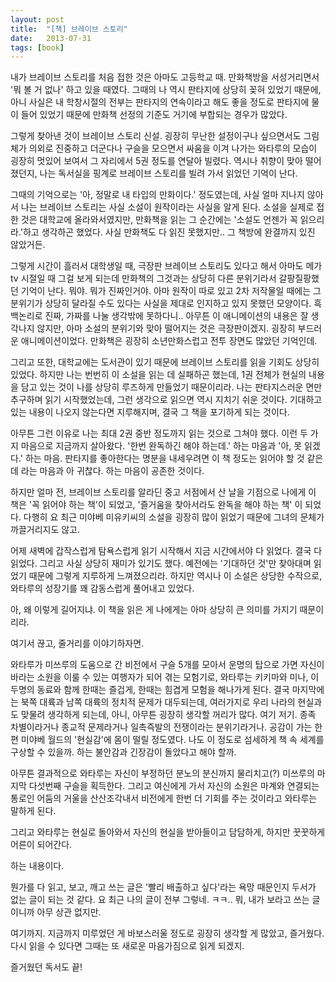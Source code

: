 ```yaml
---
layout: post
title:  "[책] 브레이브 스토리"
date:   2013-07-31
tags: [book]
---
```


내가 브레이브 스토리를 처음 접한 것은 아마도 고등학교 때. 만화책방을 서성거리면서 '뭐 볼 거 없나' 하고 있을 때였다. 그때의 나 역시 판타지에 상당히 꽂혀 있었기 때문에, 아니 사실은 내 학창시절의 전부는 판타지의 연속이라고 해도 좋을 정도로 판타지에 물이 들어 있었기 때문에 만화책 선정의 기준도 거기에 부합되는 경우가 많았다. 

  그렇게 찾아낸 것이 브레이브 스토리 신설. 굉장히 무난한 설정이구나 싶으면서도 그림체가 의외로 진중하고 더군다나 구슬을 모으면서 싸움을 이겨 나가는 와타루의 모습이 굉장히 멋있어 보여서 그 자리에서 5권 정도를 연달아 빌렸다. 역시나 취향이 맞아 떨어졌던지, 나는 독서실을 핑계로 브레이브 스토리를 빌려 가서 읽었던 기억이 난다. 

  그때의 기억으로는 '아, 정말로 내 타입의 만화이다.' 정도였는데, 사실 얼마 지나지 않아서 나는 브레이브 스토리는 사실 소설이 원작이라는 사실을 알게 된다. 소설을 실제로 접한 것은 대학교에 올라와서였지만, 만화책을 읽는 그 순간에는 '소설도 언젠가 꼭 읽으리라.'하고 생각하곤 했었다. 사실 만화책도 다 읽진 못했지만.. 그 책방에 완결까지 있진 않았거든. 

  그렇게 시간이 흘러서 대학생일 때, 극장판 브레이브 스토리도 있다고 해서 아마도 메가tv 시절일 때 그걸 보게 되는데 만화책의 그것과는 상당히 다른 분위기라서 갈팡질팡했던 기억이 난다. 뭐야. 뭐가 진짜인거야. 아마 원작이 따로 있고 2차 저작물일 때에는 그 분위기가 상당히 달라질 수도 있다는 사실을 제대로 인지하고 있지 못했던 모양이다. 흑백논리로 진짜, 가짜를 나눌 생각밖에 못하다니.. 아무튼 이 애니메이션의 내용은 잘 생각나지 않지만, 아마 소설의 분위기와 맞아 떨어지는 것은 극장판이겠지. 굉장히 부드러운 애니메이션이었다. 만화책은 굉장히 소년만화스럽고 전투 장면도 많았던 기억인데. 

  그리고 또한, 대학교에는 도서관이 있기 때문에 브레이브 스토리를 읽을 기회도 상당히 있었다. 하지만 나는 번번히 이 소설을 읽는 데 실패하곤 했는데, 1권 전체가 현실의 내용을 담고 있는 것이 나를 상당히 루즈하게 만들었기 때문이리라. 나는 판타지스러운 면만 추구하며 읽기 시작했었는데, 그런 생각으로 읽으면 역시 지치기 쉬운 것이다. 기대하고 있는 내용이 나오지 않는다면 지루해지며, 결국 그 책을 포기하게 되는 것이다. 

  아무튼 그런 이유로 나는 최대 2권 중반 정도까지 읽는 것으로 그쳐야 했다. 이런 두 가지 마음으로 지금까지 살아왔다. '한번 완독하긴 해야 하는데.' 하는 마음과 '아, 못 읽겠다.' 하는 마음. 판타지를 좋아한다는 명분을 내세우려면 이 책 정도는 읽어야 할 것 같은데 라는 마음과 아 귀찮다. 하는 마음이 공존한 것이다. 

  하지만 얼마 전, 브레이브 스토리를 알라딘 중고 서점에서 산 날을 기점으로 나에게 이 책은 '꼭 읽어야 하는 책'이 되었고, '즐거움을 찾아서라도 완독을 해야 하는 책' 이 되었다. 다행히 요 최근 미야베 미유키씨의 소설을 굉장히 많이 읽었기 때문에 그녀의 문체가 까끌거리지도 않고. 

  어제 새벽에 갑작스럽게 탐욕스럽게 읽기 시작해서 지금 시간에서야 다 읽었다. 결국 다 읽었다. 그리고 사실 상당히 재미가 있기도 했다. 예전에는 '기대하던 것'만 찾아대며 읽었기 때문에 그렇게 지루하게 느껴졌으리라. 하지만 역시나 이 소설은 상당한 수작으로, 와타루의 성장기를 꽤 감동스럽게 풀어내고 있었다. 

  아, 왜 이렇게 길어지냐. 이 책을 읽은 게 나에게는 아마 상당히 큰 의미를 가지기 때문이리라. 

  여기서 끊고, 줄거리를 이야기하자면. 

  와타루가 미쓰루의 도움으로 간 비전에서 구슬 5개를 모아서 운명의 탑으로 가면 자신이 바라는 소원을 이룰 수 있는 여행자가 되어 겪는 모험기로, 와타루는 키키마와 미나, 이 두명의 동료와 함께 한때는 즐겁게, 한때는 힘겹게 모험을 해나가게 된다. 결국 마지막에는 북쪽 대륙과 남쪽 대륙의 정치적 문제가 대두되는데, 여러가지로 우리 나라의 현실과도 맞물려 생각하게 되는데, 아니, 아무튼 굉장히 생각할 꺼리가 많다. 여기 저기. 종족 차별이라거나 종교적 문제라거나 일촉즉발의 전쟁이라는 분위기라거나. 공감이 가는 한편 미야베 월드의 '현실감'에 몸이 떨릴 정도였다. 나도 이 정도로 섬세하게 책 속 세계를 구상할 수 있을까. 하는 불안감과 긴장감이 돌았다고 해야 할까. 

  아무튼 결과적으로 와타루는 자신이 부정하던 분노의 분신까지 물리치고(?) 미쓰루의 마지막 다섯번째 구슬을 획득한다. 그리고 여신에게 가서 자신의 소원은 마계와 연결되는 통로인 어둠의 거울을 산산조각내서 비전에게 한번 더 기회를 주는 것이라고 와타루는 말하게 된다. 

  그리고 와타루는 현실로 돌아와서 자신의 현실을 받아들이고 담담하게, 하지만 꿋꿋하게 어른이 되어간다. 

  하는 내용이다. 

  뭔가를 다 읽고, 보고, 깨고 쓰는 글은 '빨리 배출하고 싶다'라는 욕망 때문인지 두서가 없는 글이 되는 것 같다. 요 최근 나의 글이 전부 그렇네. ㅋㅋ.. 뭐, 내가 보라고 쓰는 글이니까 아무 상관 없지만. 

  여기까지. 지금까지 미루었던 게 바보스러울 정도로 굉장히 생각할 게 많았고, 즐거웠다. 다시 읽을 수 있다면 그때는 또 새로운 마음가짐으로 읽게 되겠지. 

  즐거웠던 독서도 끝!